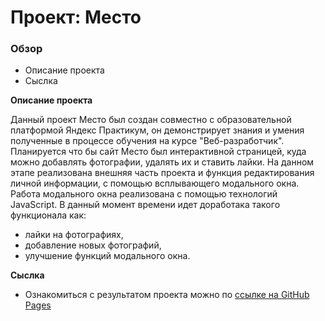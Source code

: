 # Проект: Место

### Обзор

* Описание проекта
* Сыслка

**Описание проекта**

Данный проект Место был создан совместно с образовательной платформой Яндекс Практикум, он демонстрирует знания и умения полученные в процессе обучения на курсе "Веб-разработчик". Планируется что бы сайт Место был интерактивной страницей, куда можно добавлять фотографии, удалять их и ставить лайки. На данном этапе реализована внешняя часть проекта и функция редактирования личной информации, с помощью всплывающего модального окна. Работа модального окна реализована с помощью технологий JavaScript. В данный момент времени идет доработака такого функционала как:
* лайки на фотографиях,
* добавление новых фотографий,
* улучшение функций модального окна.

**Сыслка**

* Ознакомиться с результатом проекта можно по [ссылке на GitHub Pages](https://chelnokova.github.io/mesto/index.html)
